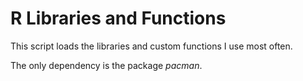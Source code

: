 # R Libraries and Functions
This script loads the libraries and custom functions I use most often.

The only dependency is the package _pacman_.
